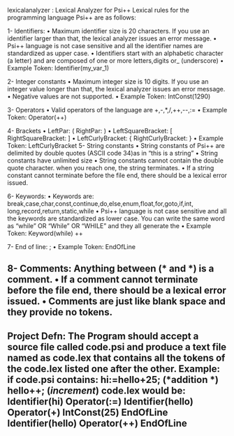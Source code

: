   lexicalanalyzer
 : Lexical Analyzer for Psi++
 Lexical rules for the programming language Psi++ are as follows:
 
 1- Identifiers:
 • Maximum identifier size is 20 characters. If you use an identifier
 larger than that, the lexical analyzer issues an error message.
 • Psi++ language is not case sensitive and all the identifier names are
 standardized as upper case.
 • Identifiers start with an alphabetic character (a letter) and are
 composed of one or more letters,digits or_ (underscore)
 • Example Token: Identifier(my_var_1)
 
 2- Integer constants
 • Maximum integer size is 10 digits. If you use an integer value longer
 than that, the lexical analyzer issues an error message.
 • Negative values are not supported.
 • Example Token: IntConst(1290)
 
 
 3- Operators
 • Valid operators of the language are +,-,*,/,++,--,:=
 • Example Token: Operator(++)
 
 4- Brackets
 • LeftPar: ( RightPar: )
 • LeftSquareBracket: [ RightSquareBracket: ]
 • LeftCurlyBracket: { RightCurlyBracket: }
 • Example Token: LeftCurlyBracket
 5- String constants
 • String constants of Psi++ are delimited by double quotes (ASCII code
 34)as in “this is a string”
 • String constants have unlimited size
 • String constants cannot contain the double quote character. when you
 reach one, the string terminates.
 • If a string constant cannot terminate before the file end, there
 should be a lexical error issued.
 
 
 6- Keywords:
 • Keywords are:
 break,case,char,const,continue,do,else,enum,float,for,goto,if,int,
 long,record,return,static,while
 • Psi++ language is not case sensitive and all the keywords are
 standardized as lower case. You can write the same word as “while” OR
 “While” OR “WHILE” and they all generate the
 • Example Token: Keyword(while)
 ++
 
 
 7- End of line: ;
 • Example Token: EndOfLine
 
 
 8- Comments: Anything between (* and *) is a comment.
 • If a comment cannot terminate before the file end, there should be a
 lexical error issued.
 • Comments are just like blank space and they provide no tokens.
 ------------------------------------------------------------------------
 Project Defn: The Program should accept a source file called code.psi and
 produce a text file named as code.lex that contains all the tokens of the
 code.lex listed one after the other.
 Example:
 if code.psi contains:
 hi:=hello+25; (*addition *)
 hello++; (*increment*)
 code.lex would be:
 Identifier(hi)
 Operator(:=)
 Identifier(hello)
 Operator(+)
 IntConst(25)
 EndOfLine
 Identifier(hello)
 Operator(++)
 EndOfLine
 ---------------------------------------------------------------------------------------------------------------------------------------
